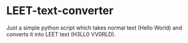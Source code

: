 # LEET-text-converter
Just a simple python script which takes normal text (Hello World) and converts it into LEET text (H3LL0 VV0RLD).
